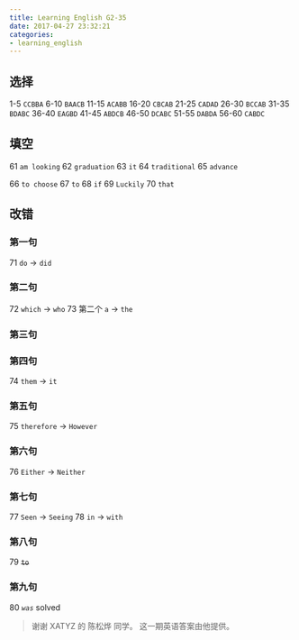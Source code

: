 ```yaml
---
title: Learning English G2-35
date: 2017-04-27 23:32:21
categories:
- learning_english
---
```


## 选择

1-5 `CCBBA`      6-10 `BAACB`     11-15 `ACABB`
16-20 `CBCAB`    21-25 `CADAD`    26-30 `BCCAB`
31-35 `BDABC`    36-40 `EAGBD`    41-45 `ABDCB`
46-50 `DCABC`    51-55 `DABDA`    56-60 `CABDC`
<!-- more -->

## 填空

61 `am looking`
62 `graduation`
63 `it`
64 `traditional`
65 `advance`

66 `to choose`
67 `to`
68 `if`
69 `Luckily`
70 `that`

## 改错

### 第一句

71 `do` -> `did`

### 第二句

72 `which` -> `who`
73 第二个 `a` -> `the`

### 第三句
### 第四句

74 `them` -> `it`

### 第五句

75 `therefore` -> `However`

### 第六句
76 `Either` -> `Neither`

### 第七句

77 `Seen` -> `Seeing`
78 `in` -> `with`

### 第八句

79 ~~`to`~~

### 第九句

80 *`was`* solved

> 谢谢 XATYZ 的 陈松烨 同学。
> 这一期英语答案由他提供。
